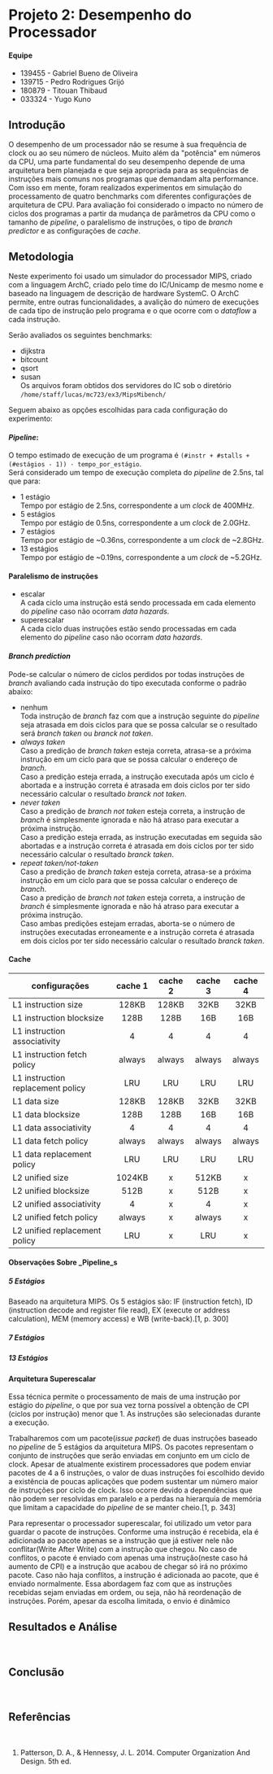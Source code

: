 # Projeto 2: Desempenho do Processador

#### Equipe
- 139455 - Gabriel Bueno de Oliveira
- 139715 - Pedro Rodrigues Grijó
- 180879 - Titouan Thibaud
- 033324 - Yugo Kuno


## Introdução
O desempenho de um processador não se resume à sua frequência de clock ou ao seu número de núcleos. Muito além da "potência" em números da CPU, uma parte fundamental do seu desempenho depende de uma arquitetura bem planejada e que seja apropriada para as sequências de instruções mais comuns nos programas que demandam alta performance.  
Com isso em mente, foram realizados experimentos em simulação do processamento de quatro benchmarks com diferentes configurações de arquitetura de CPU. Para avaliação foi considerado o impacto no número de ciclos dos programas a partir da mudança de parâmetros da CPU como o tamanho de _pipeline_, o paralelismo de instruções, o tipo de _branch predictor_ e as configurações de _cache_.


## Metodologia
Neste experimento foi usado um simulador do processador MIPS, criado com a linguagem ArchC, criado pelo time do IC/Unicamp de mesmo nome e baseado na linguagem de descrição de hardware SystemC. O ArchC permite, entre outras funcionalidades, a avalição do número de execuções de cada tipo de instrução pelo programa e o que ocorre com o _dataflow_ a cada instrução.

Serão avaliados os seguintes benchmarks:
- dijkstra
- bitcount
- qsort
- susan  
Os arquivos foram obtidos dos servidores do IC sob o diretório
`/home/staff/lucas/mc723/ex3/MipsMibench/`

Seguem abaixo as opções escolhidas para cada configuração do experimento:

#### _Pipeline_:
O tempo estimado de execução de um programa é `(#instr + #stalls + (#estágios - 1)) · tempo_por_estágio`.  
Será considerado um tempo de execução completa do _pipeline_ de 2.5ns, tal que para:  
- 1 estágio  
Tempo por estágio de 2.5ns, correspondente a um _clock_ de 400MHz.  
- 5 estágios  
Tempo por estágio de 0.5ns, correspondente a um _clock_ de 2.0GHz.  
- 7 estágios  
Tempo por estágio de ~0.36ns, correspondente a um _clock_ de ~2.8GHz.  
- 13 estágios  
Tempo por estágio de ~0.19ns, correspondente a um _clock_ de ~5.2GHz.  

#### Paralelismo de instruções
- escalar  
A cada ciclo uma instrução está sendo processada em cada elemento do _pipeline_ caso não ocorram _data hazards_.  
- superescalar  
A cada ciclo duas instruções estão sendo processadas em cada elemento do _pipeline_ caso não ocorram _data hazards_.  

#### _Branch prediction_
Pode-se calcular o número de ciclos perdidos por todas instruções de _branch_ avaliando cada instrução do tipo executada conforme o padrão abaixo:  
- nenhum  
Toda instrução de _branch_ faz com que a instrução seguinte do _pipeline_ seja atrasada em dois ciclos para que se possa calcular se o resultado será _branch taken_ ou _branck not taken_.  
- _always taken_  
Caso a predição de _branch taken_ esteja correta, atrasa-se a próxima instrução em um ciclo para que se possa calcular o endereço de _branch_.  
Caso a predição esteja errada, a instrução executada após um ciclo é abortada e a instrução correta é atrasada em dois ciclos por ter sido necessário calcular o resultado _branck not taken_.  
- _never taken_  
Caso a predição de _branch not taken_ esteja correta, a instrução de _branch_ é simplesmente ignorada e não há atraso para executar a próxima instrução.  
Caso a predição esteja errada, as instrução executadas em seguida são abortadas e a instrução correta é atrasada em dois ciclos por ter sido necessário calcular o resultado _branck taken_.  
- _repeat taken/not-taken_  
Caso a predição de _branch taken_ esteja correta, atrasa-se a próxima instrução em um ciclo para que se possa calcular o endereço de _branch_.  
Caso a predição de _branch not taken_ esteja correta, a instrução de _branch_ é simplesmente ignorada e não há atraso para executar a próxima instrução.  
Caso ambas predições estejam erradas, aborta-se o número de instruções executadas erroneamente e a instrução correta é atrasada em dois ciclos por ter sido necessário calcular o resultado _branck taken_.  

#### Cache

|configurações|cache 1|cache 2|cache 3|cache 4|
|---|:---:|:---:|:---:|:---:|
|L1 instruction size|128KB|128KB|32KB|32KB|
|L1 instruction blocksize|128B|128B|16B|16B|
|L1 instruction associativity|4|4|4|4|
|L1 instruction fetch policy|always|always|always|always|
|L1 instruction replacement policy|LRU|LRU|LRU|LRU|
|L1 data size|128KB|128KB|32KB|32KB|
|L1 data blocksize|128B|128B|16B|16B|
|L1 data associativity|4|4|4|4|
|L1 data fetch policy|always|always|always|always|
|L1 data replacement policy|LRU|LRU|LRU|LRU|
|L2 unified size|1024KB|x|512KB|x|
|L2 unified blocksize|512B|x|512B|x|
|L2 unified associativity|4|x|4|x|
|L2 unified fetch policy|always|x|always|x|
|L2 unified replacement policy|LRU|x|LRU|x|



#### Observações Sobre _Pipeline_s

##### 5 Estágios
Baseado na arquitetura MIPS. Os 5 estágios são: IF (instruction fetch), ID (instruction decode and register file read), EX (execute or address calculation), MEM (memory access) e WB (write-back).[1, p. 300] 
##### 7 Estágios
##### 13 Estágios
#### Arquitetura Superescalar 
Essa técnica permite o processamento de mais de uma instrução por estágio do _pipeline_, o que por sua vez torna possível a obtenção de CPI (ciclos por instrução) menor que 1. As instruções são selecionadas durante a execução. 

Trabalharemos com um pacote(*issue packet*) de duas instruções baseado no _pipeline_ de 5 estágios da arquitetura MIPS. Os pacotes representam o conjunto de instruções que serão enviadas em conjunto em um ciclo de clock. Apesar de atualmente existirem processadores que podem enviar pacotes de 4 a 6 instruções, o valor de duas instruções foi escolhido devido a existência de poucas aplicações que podem sustentar um número maior de instruções por ciclo de clock. Isso ocorre devido a dependências que não podem ser resolvidas em paralelo e a perdas na hierarquia de memória que limitam a capacidade do _pipeline_ de se manter cheio.[1, p. 343] 

Para representar o processador superescalar, foi utilizado um vetor para guardar o pacote de instruções. Conforme uma instrução é recebida, ela é adicionada ao pacote apenas se a instrução que já estiver nele não conflitar(Write After Write) com a instrução que chegou. No caso de conflitos, o pacote é enviado com apenas uma instrução(neste caso há aumento de CPI) e a instrução que acabou de chegar só irá no próximo pacote. Caso não haja conflitos, a instrução é adicionada ao pacote, que é enviado normalmente. Essa abordagem faz com que as instruções recebidas sejam enviadas em ordem, ou seja, não há reordenação de instruções. Porém, apesar da escolha limitada, o envio é dinâmico

## Resultados e Análise
<br/>

## Conclusão
<br/>

## Referências
<br/>

1. Patterson, D. A., & Hennessy, J. L. 2014. Computer Organization And Design. 5th ed. 
